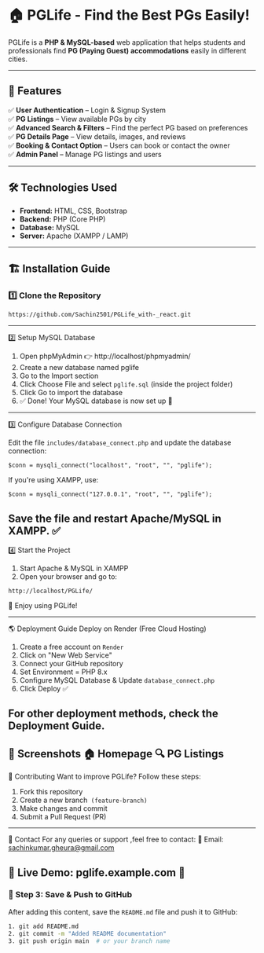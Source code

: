# 🏠 PGLife - Find the Best PGs Easily!

PGLife is a **PHP & MySQL-based** web application that helps students and professionals find **PG (Paying Guest) accommodations** easily in different cities.

---

## 🚀 Features
✅ **User Authentication** – Login & Signup System  
✅ **PG Listings** – View available PGs by city  
✅ **Advanced Search & Filters** – Find the perfect PG based on preferences  
✅ **PG Details Page** – View details, images, and reviews  
✅ **Booking & Contact Option** – Users can book or contact the owner  
✅ **Admin Panel** – Manage PG listings and users  

---

## 🛠 Technologies Used
- **Frontend:** HTML, CSS, Bootstrap  
- **Backend:** PHP (Core PHP)  
- **Database:** MySQL  
- **Server:** Apache (XAMPP / LAMP)  

---

## 🏗 Installation Guide

### **1️⃣ Clone the Repository**
```sh
https://github.com/Sachin2501/PGLife_with-_react.git
```
---
2️⃣ Setup MySQL Database
1. Open phpMyAdmin 👉 http://localhost/phpmyadmin/
2. Create a new database named pglife
3. Go to the Import section
4. Click Choose File and select ``pglife.sql`` (inside the project folder)
5. Click Go to import the database
6. ✅ Done! Your MySQL database is now set up 🎉
---

3️⃣ Configure Database Connection

Edit the file ``includes/database_connect.php`` and update the database connection:
```
$conn = mysqli_connect("localhost", "root", "", "pglife");
```
If you're using XAMPP, use:
```
$conn = mysqli_connect("127.0.0.1", "root", "", "pglife");
```
Save the file and restart Apache/MySQL in XAMPP. ✅
---
4️⃣ Start the Project
1. Start Apache & MySQL in XAMPP
2. Open your browser and go to:
```
http://localhost/PGLife/
```
🎉 Enjoy using PGLife!

---

🌎 Deployment Guide
Deploy on Render (Free Cloud Hosting)
1. Create a free account on ``Render``
2. Click on "New Web Service"
3. Connect your GitHub repository
4. Set Environment = PHP 8.x
5. Configure MySQL Database & Update ``database_connect.php``
6. Click Deploy ✅

For other deployment methods, check the Deployment Guide.
--- 
📸 Screenshots
🏠 Homepage
🔍 PG Listings
---
🤝 Contributing
Want to improve PGLife? Follow these steps:

1. Fork this repository
2. Create a new branch`` (feature-branch)``
3. Make changes and commit
4. Submit a Pull Request (PR)
   
---
📧 Contact
For any queries or support ,feel free to contact: 📧 Email: sachinkumar.gheura@gmail.com

🔗 Live Demo: pglife.example.com 🚀
---

### **📌 Step 3: Save & Push to GitHub**  
After adding this content, save the `README.md` file and push it to GitHub:

```sh
1. git add README.md
2. git commit -m "Added README documentation"
3. git push origin main  # or your branch name
```








